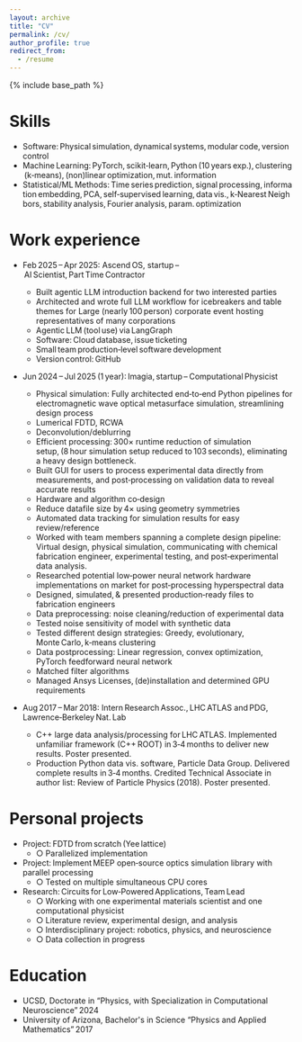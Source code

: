 ```yaml
---
layout: archive
title: "CV"
permalink: /cv/
author_profile: true
redirect_from:
  - /resume
---
```


{% include base_path %}

Skills
======
* Software: Physical simulation, dynamical systems, modular code, version control  
* Machine Learning: PyTorch, scikit‑learn, Python (10 years exp.), clustering (k‑means), (non)linear optimization, mut. information  
* Statistical/ML Methods: Time series prediction, signal processing, information embedding, PCA, self‑supervised learning, data vis., k‑Nearest Neighbors, stability analysis, Fourier analysis, param. optimization

Work experience
======
* Feb 2025 – Apr 2025: Ascend OS, startup – AI Scientist, Part Time Contractor  
  * Built agentic LLM introduction backend for two interested parties  
  * Architected and wrote full LLM workflow for icebreakers and table themes for Large (nearly 100 person) corporate event hosting representatives of many corporations
  * Agentic LLM (tool use) via LangGraph  
  * Software: Cloud database, issue ticketing  
  * Small team production‑level software development  
  * Version control: GitHub

* Jun 2024 – Jul 2025 (1 year): Imagia, startup – Computational Physicist  
  * Physical simulation: Fully architected end‑to‑end Python pipelines for electromagnetic wave optical metasurface simulation, streamlining design process  
  * Lumerical FDTD, RCWA
  * Deconvolution/deblurring
  * Efficient processing: 300× runtime reduction of simulation setup, (8 hour simulation setup reduced to 103 seconds), eliminating a heavy design bottleneck.  
  * Built GUI for users to process experimental data directly from measurements, and post‑processing on validation data to reveal accurate results  
  * Hardware and algorithm co‑design  
  * Reduce datafile size by 4× using geometry symmetries  
  * Automated data tracking for simulation results for easy review/reference  
  * Worked with team members spanning a complete design pipeline: Virtual design, physical simulation, communicating with chemical fabrication engineer, experimental testing, and post‑experimental data analysis.  
  * Researched potential low‑power neural network hardware implementations on market for post‑processing hyperspectral data  
  * Designed, simulated, & presented production‑ready files to fabrication engineers  
  * Data preprocessing: noise cleaning/reduction of experimental data  
  * Tested noise sensitivity of model with synthetic data  
  * Tested different design strategies: Greedy, evolutionary, Monte Carlo, k‑means clustering  
  * Data postprocessing: Linear regression, convex optimization, PyTorch feedforward neural network  
  * Matched filter algorithms  
  * Managed Ansys Licenses, (de)installation and determined GPU requirements

* Aug 2017 – Mar 2018: Intern Research Assoc., LHC ATLAS and PDG, Lawrence‑Berkeley Nat. Lab  
  * C++ large data analysis/processing for LHC ATLAS. Implemented unfamiliar framework (C++ ROOT) in 3‑4 months to deliver new results. Poster presented.  
  * Production Python data vis. software, Particle Data Group. Delivered complete results in 3‑4 months. Credited Technical Associate in author list: Review of Particle Physics (2018). Poster presented.

Personal projects
======
* Project: FDTD from scratch (Yee lattice)  
  * ○ Parallelized implementation  
* Project: Implement MEEP open‑source optics simulation library with parallel processing  
  * ○ Tested on multiple simultaneous CPU cores  
* Research: Circuits for Low‑Powered Applications, Team Lead  
  * ○ Working with one experimental materials scientist and one computational physicist  
  * ○ Literature review, experimental design, and analysis  
  * ○ Interdisciplinary project: robotics, physics, and neuroscience  
  * ○ Data collection in progress

Education
======
* UCSD, Doctorate in “Physics, with Specialization in Computational Neuroscience” 2024
* University of Arizona, Bachelor's in Science “Physics and Applied Mathematics” 2017
